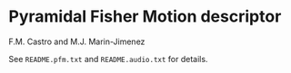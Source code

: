 Pyramidal Fisher Motion descriptor
==================================

F.M. Castro and M.J. Marin-Jimenez

See ```README.pfm.txt``` and ```README.audio.txt``` for details.
